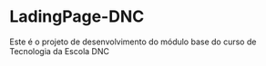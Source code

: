 # LadingPage-DNC
Este é o projeto de desenvolvimento do módulo base do curso de Tecnologia da Escola DNC
